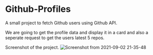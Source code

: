 # Github-Profiles


A small project to fetch Github users using Github API.

We are going to get the profile data and display it in a card and also a seperate request to get the users
latest 5 repos.

Screenshot of the project.
![Screenshot from 2021-09-02 21-35-48](https://user-images.githubusercontent.com/43684497/131878548-368b2e35-ba0e-475a-bc5e-0ce220a7e0b9.png)

